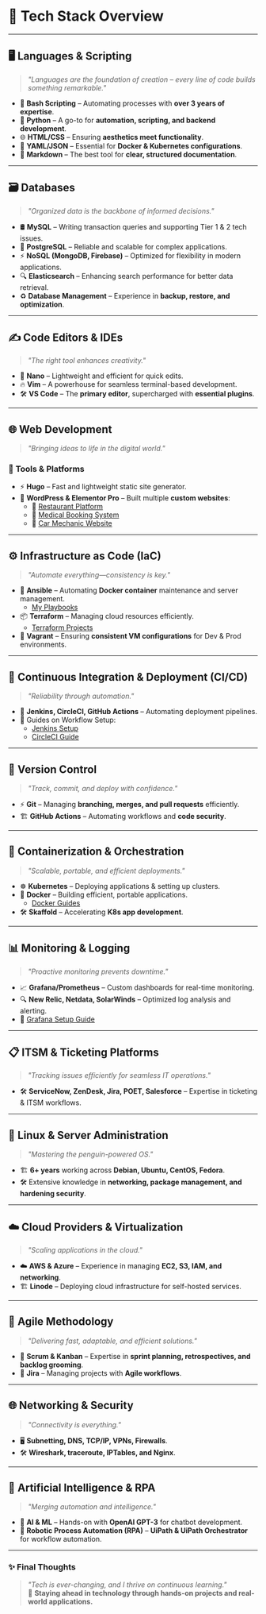 # 🎯 Tech Stack Overview

---

## 🖥️ **Languages & Scripting**
> _"Languages are the foundation of creation – every line of code builds something remarkable."_

- 🐧 **Bash Scripting** – Automating processes with **over 3 years of expertise**.
- 🐍 **Python** – A go-to for **automation, scripting, and backend development**.
- 🌐 **HTML/CSS** – Ensuring **aesthetics meet functionality**.
- 📜 **YAML/JSON** – Essential for **Docker & Kubernetes configurations**.
- 📝 **Markdown** – The best tool for **clear, structured documentation**.

---

## 🗃️ **Databases**
> _"Organized data is the backbone of informed decisions."_  

- 🛢️ **MySQL** – Writing transaction queries and supporting Tier 1 & 2 tech issues.  
- 🐘 **PostgreSQL** – Reliable and scalable for complex applications.  
- ⚡ **NoSQL (MongoDB, Firebase)** – Optimized for flexibility in modern applications.  
- 🔍 **Elasticsearch** – Enhancing search performance for better data retrieval.  
- ♻️ **Database Management** – Experience in **backup, restore, and optimization**.

---

## ✍️ **Code Editors & IDEs**
> _"The right tool enhances creativity."_  

- 📝 **Nano** – Lightweight and efficient for quick edits.  
- 🔥 **Vim** – A powerhouse for seamless terminal-based development.  
- 🛠️ **VS Code** – The **primary editor**, supercharged with **essential plugins**.

---

## 🌐 **Web Development**
> _"Bringing ideas to life in the digital world."_  

### 🔧 **Tools & Platforms**
- ⚡ **Hugo** – Fast and lightweight static site generator.  
- 🔨 **WordPress & Elementor Pro** – Built multiple **custom websites**:  
  - 🍔 [Restaurant Platform](https://food2.ielaunch.com/)  
  - 🏥 [Medical Booking System](https://appt2.ielaunch.com/)  
  - 🚗 [Car Mechanic Website](https://auto.ielaunch.com/)  

---

## ⚙️ **Infrastructure as Code (IaC)**
> _"Automate everything—consistency is key."_  

- 🔴 **Ansible** – Automating **Docker container** maintenance and server management.  
  - [My Playbooks](https://github.com/sohaib1khan/home_server_setup/tree/main/infra_playbooks)  
- 📦 **Terraform** – Managing cloud resources efficiently.  
  - [Terraform Projects](https://read.helixx.cloud/en/terraform/tf-instance-deploy)  
- 📀 **Vagrant** – Ensuring **consistent VM configurations** for Dev & Prod environments.

---

## 🔄 **Continuous Integration & Deployment (CI/CD)**
> _"Reliability through automation."_  

- 🚦 **Jenkins, CircleCI, GitHub Actions** – Automating deployment pipelines.  
- 📜 Guides on Workflow Setup:  
  - [Jenkins Setup](https://read.helixx.cloud/en/CiCD/How-to-setup-workflow-with-Jenkins)  
  - [CircleCI Guide](https://read.helixx.cloud/en/CiCD/How-to-setup-workflow-with-CircleCi)  

---

## 🔗 **Version Control**
> _"Track, commit, and deploy with confidence."_  

- ⚡ **Git** – Managing **branching, merges, and pull requests** efficiently.  
- 🏗️ **GitHub Actions** – Automating workflows and **code security**.

---

## 🐳 **Containerization & Orchestration**
> _"Scalable, portable, and efficient deployments."_  

- ☸️ **Kubernetes** – Deploying applications & setting up clusters.  
- 🐳 **Docker** – Building efficient, portable applications.  
  - [Docker Guides](https://read.helixx.cloud/en/docker/docker)  
- 🛠️ **Skaffold** – Accelerating **K8s app development**.

---

## 📊 **Monitoring & Logging**
> _"Proactive monitoring prevents downtime."_  

- 📈 **Grafana/Prometheus** – Custom dashboards for real-time monitoring.  
- 🔍 **New Relic, Netdata, SolarWinds** – Optimized log analysis and alerting.  
- 📜 [Grafana Setup Guide](https://read.helixx.cloud/en/Monitoring/grafana)  

---

## 📋 **ITSM & Ticketing Platforms**
> _"Tracking issues efficiently for seamless IT operations."_  

- 🛠️ **ServiceNow, ZenDesk, Jira, POET, Salesforce** – Expertise in ticketing & ITSM workflows.

---

## 🐧 **Linux & Server Administration**
> _"Mastering the penguin-powered OS."_  

- 🏗️ **6+ years** working across **Debian, Ubuntu, CentOS, Fedora**.
- 🛠️ Extensive knowledge in **networking, package management, and hardening security**.

---

## ☁️ **Cloud Providers & Virtualization**
> _"Scaling applications in the cloud."_  

- ☁️ **AWS & Azure** – Experience in managing **EC2, S3, IAM, and networking**.  
- 🏗️ **Linode** – Deploying cloud infrastructure for self-hosted services.  

---

## 🚀 **Agile Methodology**
> _"Delivering fast, adaptable, and efficient solutions."_  

- 🔄 **Scrum & Kanban** – Expertise in **sprint planning, retrospectives, and backlog grooming**.
- 🎯 **Jira** – Managing projects with **Agile workflows**.

---

## 🌐 **Networking & Security**
> _"Connectivity is everything."_  

- 🖥️ **Subnetting, DNS, TCP/IP, VPNs, Firewalls**.  
- 🛠️ **Wireshark, traceroute, IPTables, and Nginx**.

---

## 🤖 **Artificial Intelligence & RPA**
> _"Merging automation and intelligence."_  

- 🧠 **AI & ML** – Hands-on with **OpenAI GPT-3** for chatbot development.  
- 🤖 **Robotic Process Automation (RPA)** – **UiPath & UiPath Orchestrator** for workflow automation.

---

### ✨ **Final Thoughts**
> _"Tech is ever-changing, and I thrive on continuous learning."_  
> 🚀 **Staying ahead in technology through hands-on projects and real-world applications.**  
